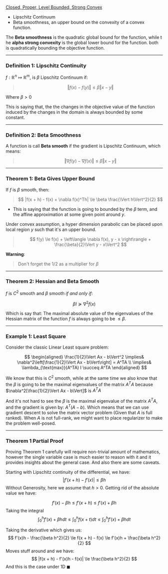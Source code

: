 [Closed, Proper, Level Bounded, Strong Convex](Closed,%20Proper,%20Level%20Bounded,%20Strong%20Convex.md)

* Lipschitz Continuum
* Beta smoothness, an upper bound on the convexity of a convex function. 

The **Beta smoothness** is the quadratic global bound for the function, while t he **alpha strong convexity** is the global lower bound  for the function. both is quadratically bounding the objective function. 

---
### **Definition 1: Lipschitz Continuity**

$f: \mathbb{R}^n \mapsto \mathbb{R}^m$, is $\beta$ Lipschitz Continuum if: 

> $$
> \Vert f(x) - f(y)\Vert  \le \beta \Vert x - y\Vert 
> $$
> 
Where $\beta > 0$

This is saying that, the the changes in the objective value of the function induced by the changes in the domain is always bounded by some constant. 

---
### **Definition 2: Beta Smoothness**
A function is call **Beta smooth** if the gradient is Lipschitz Continuum, which means:

> $$
> \Vert\nabla f(y) - \nabla f(x) \Vert \le \beta \Vert x - y\Vert
> $$

---
### **Theorem 1: Beta Gives Upper Bound**

If $f$ is $\beta$ smooth, then: 

> $$
> |f(x + h) - f(x) + \nabla f(x)^Th| \le \beta \frac{\Vert h\Vert^2}{2}
> $$

* This is saying that the function is going to bounded by the $\beta$ term, and the affine approximation at some given point around $y$. 

Under convex assumption, a hyper dimension parabolic can be placed upon local region $y$ such that it's an upper bound. 

> $$
> f(y) \le f(x) + \left\langle \nabla f(x), y - x \right\rangle + \frac{\beta}{2}\Vert y - x\Vert^2
> $$

**Warning**: 
> Don't forget the $1/2$ as a multiplier for $\beta$

---
### **Theorem 2: Hessian and Beta Smooth**

$f$ is $C^2$ smooth and $\beta$ smooth *if and only if*: 

$$
\beta I \succeq \nabla^2 f(x)
$$

Which is say that: The maximal absolute value of the eigenvalues of the Hessian matrix of the function $f$ is always going to be $\le \beta$. 

---
### **Example 1: Least Square**

Consider the classic Linear Least square problem: 

$$
\begin{aligned}
    \frac{1}{2}\Vert Ax - b\Vert^2 
    \implies& \nabla^2\left[\frac{1}{2}\Vert Ax - b\Vert\right] = A^TA
    \\
    \implies&
    \lambda_{\text{max}}(A^TA) I \succeq A^TA
\end{aligned}
$$

We know that this is $C^2$ smooth, while at the same time we also know that the $\beta$ is going to be the maximal eigenvalues of the matrix $A^TA$ because $\nabla^2[\frac{1}{2}\Vert Ax - b\Vert]$ is $A^TA$

And it's not hard to see the $\beta$ is the maximal eigenvalue of the matrix $A^TA$, and the gradient is given by: $A^T(A - b)$. Which means that we can use gradient descent to solve the matrix vector problem (Given that $A$ is full ranked). When $A$ is not full-rank, we might want to place regularizer to make the problem well-posed. 


---
### **Theorem 1 Partial Proof**

Proving Theorem 1 carefully will require non-trivial amount of mathematics, however the single variable case is much easier to reason with it and it provides insights about the general case. And also there are some caveats. 

Starting with Lipschitz continuity of the differential, we have: 
$$
|f'(x + h) - f'(x)| \le \beta h
$$
Without Generosity, here we assume that $h > 0$. Getting rid of the absolute value we have: 

$$
f'(x) - \beta h\le f'(x + h) \le f'(x) + \beta h
$$
Taking the integral
$$
\int_{0}^{h} f'(x) + \beta h dt \le \int_{0}^{h} f(x + t)dt \le \int_{0}^{h}  f'(x) + \beta h dt
$$

Taking the derivative which gives us: 
$$
f'(x)h - \frac{\beta h^2}{2} \le 
f(x + h) - f(x) 
\le f'(x)h + \frac{\beta h^2}{2}
$$
Moves stuff around and we have: 
$$
|f(x + h) - f'(x)h - f(x)| \le \frac{\beta h^2}{2}
$$
And this is the case under 1D $\blacksquare$